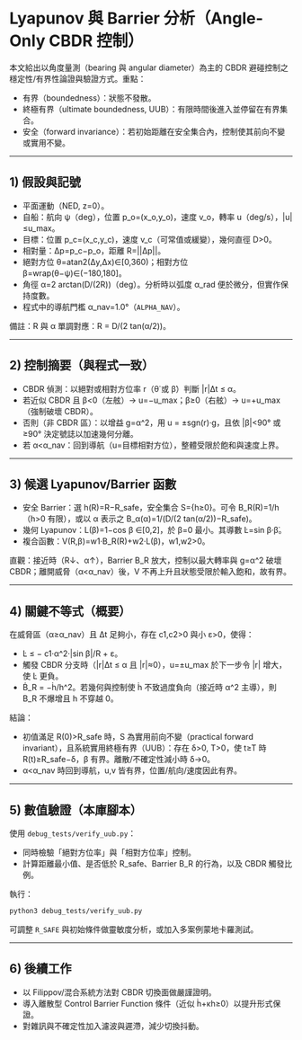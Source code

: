 # Lyapunov 與 Barrier 分析（Angle-Only CBDR 控制）

本文給出以角度量測（bearing 與 angular diameter）為主的 CBDR 避碰控制之穩定性/有界性論證與驗證方式。重點：
- 有界（boundedness）：狀態不發散。
- 終極有界（ultimate boundedness, UUB）：有限時間後進入並停留在有界集合。
- 安全（forward invariance）：若初始距離在安全集合內，控制使其前向不變或實用不變。

---

## 1) 假設與記號

- 平面運動（NED, z=0）。
- 自船：航向 ψ（deg），位置 p_o=(x_o,y_o)，速度 v_o，轉率 u（deg/s），|u|≤u_max。
- 目標：位置 p_c=(x_c,y_c)，速度 v_c（可常值或緩變），幾何直徑 D>0。
- 相對量：Δp=p_c−p_o，距離 R=||Δp||。
- 絕對方位 θ=atan2(Δy,Δx)∈[0,360)；相對方位 β=wrap(θ−ψ)∈(−180,180]。
- 角徑 α=2 arctan(D/(2R))（deg）。分析時以弧度 α_rad 便於微分，但實作保持度數。
- 程式中的導航門檻 α_nav=1.0°（`ALPHA_NAV`）。

備註：R 與 α 單調對應：R = D/(2 tan(α/2))。

---

## 2) 控制摘要（與程式一致）

- CBDR 偵測：以絕對或相對方位率 r（θ̇ 或 β̇）判斷 |r|Δt ≤ α。
- 若近似 CBDR 且 β<0（左舷）→ u=−u_max；β≥0（右舷）→ u=+u_max（強制破壞 CBDR）。
- 否則（非 CBDR 區）：以增益 g=α^2，用 u = ±sgn(r)·g，且依 |β|<90° 或 ≥90° 決定號誌以加速幾何分離。
- 若 α<α_nav：回到導航（u=目標相對方位），整體受限於飽和與速度上界。

---

## 3) 候選 Lyapunov/Barrier 函數

- 安全 Barrier：選 h(R)=R−R_safe，安全集合 S={h≥0}。可令 B_R(R)=1/h（h>0 有限），或以 α 表示之 B_α(α)=1/(D/(2 tan(α/2))−R_safe)。
- 幾何 Lyapunov：L(β)=1−cos β ∈[0,2]，於 β=0 最小。其導數 L̇=sin β·β̇。
- 複合函數：V(R,β)=w1·B_R(R)+w2·L(β)，w1,w2>0。

直觀：接近時（R↓、α↑），Barrier B_R 放大，控制以最大轉率與 g=α^2 破壞 CBDR；離開威脅（α<α_nav）後，V 不再上升且狀態受限於輸入飽和，故有界。

---

## 4) 關鍵不等式（概要）

在威脅區（α≥α_nav）且 Δt 足夠小，存在 c1,c2>0 與小 ε>0，使得：
- L̇ ≤ − c1·α^2·|sin β|/R + ε。
- 觸發 CBDR 分支時（|r|Δt ≤ α 且 |r|≈0），u=±u_max 於下一步令 |r| 增大，使 L̇ 更負。
- Ḃ_R = −ḣ/h^2。若幾何與控制使 ḣ 不致過度負向（接近時 α^2 主導），則 B_R 不爆增且 h 不穿越 0。

結論：
- 初值滿足 R(0)>R_safe 時，S 為實用前向不變（practical forward invariant），且系統實用終極有界（UUB）：存在 δ>0, T>0，使 t≥T 時 R(t)≥R_safe−δ，β 有界。離散/不確定性減小時 δ→0。
- α<α_nav 時回到導航，u,v 皆有界，位置/航向/速度因此有界。

---

## 5) 數值驗證（本庫腳本）

使用 `debug_tests/verify_uub.py`：
- 同時檢驗「絕對方位率」與「相對方位率」控制。
- 計算距離最小值、是否低於 R_safe、Barrier B_R 的行為，以及 CBDR 觸發比例。

執行：

```bash
python3 debug_tests/verify_uub.py
```

可調整 `R_SAFE` 與初始條件做靈敏度分析，或加入多案例蒙地卡羅測試。

---

## 6) 後續工作

- 以 Filippov/混合系統方法對 CBDR 切換面做嚴謹證明。
- 導入離散型 Control Barrier Function 條件（近似 ḣ+κh≥0）以提升形式保證。
- 對雜訊與不確定性加入濾波與遲滯，減少切換抖動。
